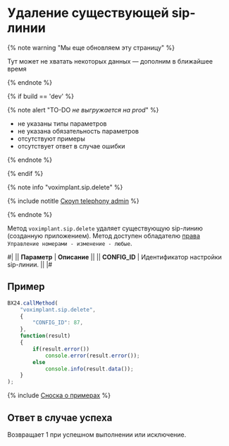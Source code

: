 # Удаление существующей sip-линии

{% note warning "Мы еще обновляем эту страницу" %}

Тут может не хватать некоторых данных — дополним в ближайшее время

{% endnote %}

{% if build == 'dev' %}

{% note alert "TO-DO _не выгружается на prod_" %}

- не указаны типы параметров
- не указана обязательность параметров
- отсутствуют примеры
- отсутствует ответ в случае ошибки

{% endnote %}

{% endif %}

{% note info "voximplant.sip.delete" %}

{% include notitle [Скоуп telephony admin](../../_includes/scope-telephony-admin.md) %}

{% endnote %}

Метод `voximplant.sip.delete` удаляет существующую sip-линию (созданную приложением). Метод доступен обладателю [права](https://helpdesk.bitrix24.ru/open/18177766/) `Управление номерами - изменение - любые`.

#|
|| **Параметр** | **Описание** ||
|| **CONFIG_ID** | Идентификатор настройки sip-линии. ||
|#

## Пример

```js
BX24.callMethod(
    "voximplant.sip.delete",
    {
        "CONFIG_ID": 87,
    },
    function(result)
    {
        if(result.error())
            console.error(result.error());
        else
            console.info(result.data());
    }
);
```

{% include [Сноска о примерах](../../../../_includes/examples.md) %}

## Ответ в случае успеха

Возвращает 1 при успешном выполнении или исключение.